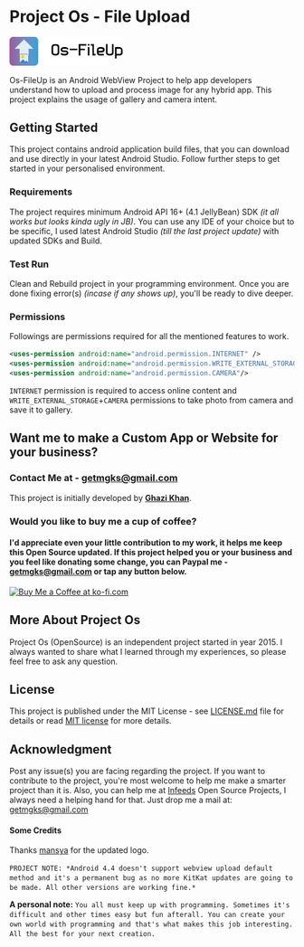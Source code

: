 # Project Os - File Upload

<img src="Logotype primary.png" width="200" height="" />

Os-FileUp is an Android WebView Project to help app developers understand how to upload and process image for any hybrid app. This project explains the usage of gallery and camera intent.

## Getting Started
This project contains android application build files, that you can download and use directly in your latest Android Studio. Follow further steps to get started in your personalised environment.

### Requirements
The project requires minimum Android API 16+ (4.1 JellyBean) SDK *(it all works but looks kinda ugly in JB)*.
You can use any IDE of your choice but to be specific, I used latest Android Studio *(till the last project update)* with updated SDKs and Build.

### Test Run
Clean and Rebuild project in your programming environment. Once you are done fixing error(s) *(incase if any shows up)*, you'll be ready to dive deeper.

### Permissions
Followings are permissions required for all the mentioned features to work.
```xml
<uses-permission android:name="android.permission.INTERNET" />
<uses-permission android:name="android.permission.WRITE_EXTERNAL_STORAGE"/>
<uses-permission android:name="android.permission.CAMERA"/>
```
`INTERNET` permission is required to access online content and `WRITE_EXTERNAL_STORAGE`+`CAMERA` permissions to take photo from camera and save it to gallery.

## Want me to make a Custom App or Website for your business?
### Contact Me at - getmgks@gmail.com

This project is initially developed by **[Ghazi Khan](https://infeeds.com/u/mgks)**.

### Would you like to buy me a cup of coffee?
#### I'd appreciate even your little contribution to my work, it helps me keep this Open Source updated. If this project helped you or your business and you feel like donating some change, you can Paypal me - getmgks@gmail.com or tap any button below.

<a href="https://ko-fi.com/Z8Z4BPQ6" target="_blank" title="Buy me a Coffee"><img width="150" style="border:0px;width:150px;" src="https://az743702.vo.msecnd.net/cdn/kofi2.png?v=0" border="0" alt="Buy Me a Coffee at ko-fi.com" /></a>

<!--<a href="https://www.patreon.com/bePatron?c=1575504" target="_blank" title="Become a Patron"><img src="https://c5.patreon.com/external/logo/become_a_patron_button.png" width="150" style="width:150px"></a>-->

## More About Project Os
Project Os (OpenSource) is an independent project started in year 2015. I always wanted to share what I learned through my experiences, so please feel free to ask any question.

## License
This project is published under the MIT License - see [LICENSE.md](LICENSE.md) file for details or read [MIT license](https://opensource.org/licenses/MIT) for more details.

## Acknowledgment
Post any issue(s) you are facing regarding the project. If you want to contribute to the project, you're most welcome to help me make a smarter project than it is.
Also, you can help me at [Infeeds](https://github.com/infeeds) Open Source Projects, I always need a helping hand for that.
Just drop me a mail at: [getmgks@gmail.com](mailto:getmgks@gmail.com)

#### Some Credits
Thanks [mansya](https://github.com/mansya) for the updated logo.

`PROJECT NOTE: *Android 4.4 doesn't support webview upload default method and it's a permanent bug as no more KitKat updates are going to be made. All other versions are working fine.*`

**A personal note:** `You all must keep up with programming. Sometimes it's difficult and other times easy but fun afterall. You can create your own world with programming and that's what makes this job interesting. All the best for your next creation.`
